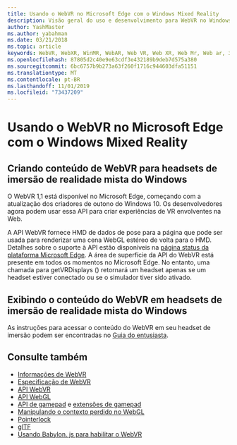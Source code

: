 ```yaml
---
title: Usando o WebVR no Microsoft Edge com o Windows Mixed Reality
description: Visão geral do uso e desenvolvimento para WebVR no Windows Mixed Reality
author: YashMaster
ms.author: yabahman
ms.date: 03/21/2018
ms.topic: article
keywords: WebVR, WebXR, WinMR, WebAR, Web VR, Web XR, Web Mr, Web ar, 360, 360 vídeo, 360 vídeos, 360 Photo, 360 fotos, 360 Content, imersiva Web, immersiveweb, IW
ms.openlocfilehash: 87805d2c40e9e63cdf3e432189b9deb7d575a380
ms.sourcegitcommit: 6bc6757b9b273a63f260f1716c944603dfa51151
ms.translationtype: MT
ms.contentlocale: pt-BR
ms.lasthandoff: 11/01/2019
ms.locfileid: "73437209"
---
```

# <a name="using-webvr-in-microsoft-edge-with-windows-mixed-reality"></a>Usando o WebVR no Microsoft Edge com o Windows Mixed Reality

## <a name="creating-webvr-content-for-windows-mixed-reality-immersive-headsets"></a>Criando conteúdo de WebVR para headsets de imersão de realidade mista do Windows

O WebVR 1,1 está disponível no Microsoft Edge, começando com a atualização dos criadores de outono do Windows 10. Os desenvolvedores agora podem usar essa API para criar experiências de VR envolventes na Web.

A API WebVR fornece HMD de dados de pose para a página que pode ser usada para renderizar uma cena WebGL estéreo de volta para o HMD. Detalhes sobre o suporte à API estão disponíveis na [página status da plataforma Microsoft Edge](https://developer.microsoft.com/microsoft-edge/platform/status/webvr/). A área de superfície da API do WebVR está presente em todos os momentos no Microsoft Edge. No entanto, uma chamada para getVRDisplays () retornará um headset apenas se um headset estiver conectado ou se o simulador tiver sido ativado.

## <a name="viewing-webvr-content-in-windows-mixed-reality-immersive-headsets"></a>Exibindo o conteúdo do WebVR em headsets de imersão de realidade mista do Windows

As instruções para acessar o conteúdo do WebVR em seu headset de imersão podem ser encontradas no [Guia do entusiasta](https://docs.microsoft.com/windows/mixed-reality/enthusiast-guide/webvr).

## <a name="see-also"></a>Consulte também
* [Informações de WebVR](https://webvr.info)
* [Especificação de WebVR](https://w3c.github.io/webvr/)
* [API WebVR](https://msdn.microsoft.com/library/mt806281(v=vs.85).aspx)
* [API WebGL](https://msdn.microsoft.com/library/bg182648(v=vs.85).aspx)
* [API de gamepad](https://msdn.microsoft.com/library/dn743630(v=vs.85).aspx) e [extensões de gamepad](https://w3c.github.io/gamepad/extensions.html)
* [Manipulando o contexto perdido no WebGL](https://www.khronos.org/webgl/wiki/HandlingContextLost)
* [Pointerlock](https://www.w3.org/TR/pointerlock/)
* [glTF](https://www.khronos.org/gltf)
* [Usando Babylon. js para habilitar o WebVR](https://docs.microsoft.com/windows/uwp/get-started/adding-webvr-to-a-babylonjs-game)

